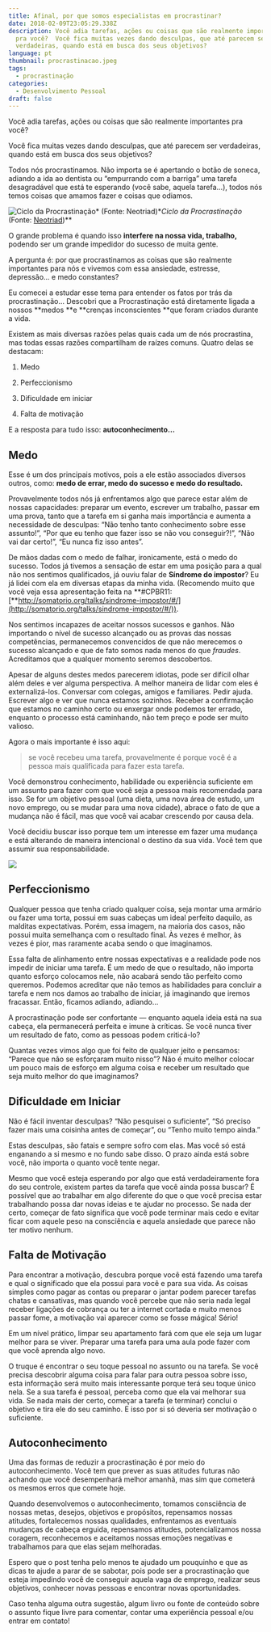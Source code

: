 ```yaml
---
title: Afinal, por que somos especialistas em procrastinar?
date: 2018-02-09T23:05:29.338Z
description: Você adia tarefas, ações ou coisas que são realmente importantes
  pra você?  Você fica muitas vezes dando desculpas, que até parecem ser
  verdadeiras, quando está em busca dos seus objetivos?
language: pt
thumbnail: procrastinacao.jpeg
tags:
  - procrastinação
categories:
  - Desenvolvimento Pessoal
draft: false
---
```

Você adia tarefas, ações ou coisas que são realmente importantes pra você?

Você fica muitas vezes dando desculpas, que até parecem ser verdadeiras, quando está em busca dos seus objetivos?

Todos nós procrastinamos. Não importa se é apertando o botão de soneca, adiando a ida ao dentista ou “empurrando com a barriga” uma tarefa desagradável que está te esperando (você sabe, aquela tarefa…), todos nós temos coisas que amamos fazer e coisas que odiamos.

![Ciclo da Procrastinação* (Fonte: [Neotriad](http://gestaodeequipes.com.br/passo-passo-para-lutar-contra-procrastinacao-na-sua-equipe/))*](https://cdn-images-1.medium.com/max/2000/1*DWgX3F-23fFMqODFonODGA.png)*Ciclo da Procrastinação* (Fonte: [Neotriad](http://gestaodeequipes.com.br/passo-passo-para-lutar-contra-procrastinacao-na-sua-equipe/))**

O grande problema é quando isso **interfere na nossa vida, trabalho,** podendo ser um grande impedidor do sucesso de muita gente.

A pergunta é: por que procrastinamos as coisas que são realmente importantes para nós e vivemos com essa ansiedade, estresse, depressão… e medo constantes?

Eu comecei a estudar esse tema para entender os fatos por trás da procrastinação… Descobri que a Procrastinação está diretamente ligada a nossos **medos **e **crenças inconscientes **que foram criados durante a vida.

Existem as mais diversas razões pelas quais cada um de nós procrastina, mas todas essas razões compartilham de raízes comuns. Quatro delas se destacam:

1. Medo

1. Perfeccionismo

1. Dificuldade em iniciar

1. Falta de motivação

E a resposta para tudo isso: **autoconhecimento…**

## Medo

Esse é um dos principais motivos, pois a ele estão associados diversos outros, como: **medo de errar, medo do sucesso e medo do resultado.**

Provavelmente todos nós já enfrentamos algo que parece estar além de nossas capacidades: preparar um evento, escrever um trabalho, passar em uma prova, tanto que a tarefa em si ganha mais importância e aumenta a necessidade de desculpas: “Não tenho tanto conhecimento sobre esse assunto!”, “Por que eu tenho que fazer isso se não vou conseguir?!”, “Não vai dar certo!”, “Eu nunca fiz isso antes”.

De mãos dadas com o medo de falhar, ironicamente, está o medo do sucesso. Todos já tivemos a sensação de estar em uma posição para a qual não nos sentimos qualificados, já ouviu falar de **Síndrome do impostor**? Eu já lidei com ela em diversas etapas da minha vida. (Recomendo muito que você veja essa apresentação feita na **#CPBR11: [**http://somatorio.org/talks/sindrome-impostor/#/](http://somatorio.org/talks/sindrome-impostor/#/)).

Nos sentimos incapazes de aceitar nossos sucessos e ganhos. Não importando o nível de sucesso alcançado ou as provas das nossas competências, permanecemos convencidos de que não merecemos o sucesso alcançado e que de fato somos nada menos do que *fraudes*. Acreditamos que a qualquer momento seremos descobertos.

Apesar de alguns destes medos parecerem idiotas, pode ser difícil olhar além deles e ver alguma perspectiva. A melhor maneira de lidar com eles é externalizá-los. Conversar com colegas, amigos e familiares. Pedir ajuda. Escrever algo e ver que nunca estamos sozinhos. Receber a confirmação que estamos no caminho certo ou enxergar onde podemos ter errado, enquanto o processo está caminhando, não tem preço e pode ser muito valioso.

Agora o mais importante é isso aqui:
> se você recebeu uma tarefa, provavelmente é porque você é a pessoa mais qualificada para fazer esta tarefa.

Você demonstrou conhecimento, habilidade ou experiência suficiente em um assunto para fazer com que você seja a pessoa mais recomendada para isso. Se for um objetivo pessoal (uma dieta, uma nova área de estudo, um novo emprego, ou se mudar para uma nova cidade), abrace o fato de que a mudança não é fácil, mas que você vai acabar crescendo por causa dela.

Você decidiu buscar isso porque tem um interesse em fazer uma mudança e está alterando de maneira intencional o destino da sua vida. Você tem que assumir sua responsabilidade.

![](https://cdn-images-1.medium.com/max/2000/1*L1Yze_tU4l8F_6OlLB3wIg.jpeg)

## Perfeccionismo

Qualquer pessoa que tenha criado qualquer coisa, seja montar uma armário ou fazer uma torta, possui em suas cabeças um ideal perfeito daquilo, as malditas expectativas. Porém, essa imagem, na maioria dos casos, não possui muita semelhança com o resultado final. Às vezes é melhor, às vezes é pior, mas raramente acaba sendo o que imaginamos.

Essa falta de alinhamento entre nossas expectativas e a realidade pode nos impedir de iniciar uma tarefa. É um medo de que o resultado, não importa quanto esforço colocamos nele, não acabará sendo tão perfeito como queremos. Podemos acreditar que não temos as habilidades para concluir a tarefa e nem nos damos ao trabalho de iniciar, já imaginando que iremos fracassar. Então, ficamos adiando, adiando…

A procrastinação pode ser confortante — enquanto aquela ideia está na sua cabeça, ela permanecerá perfeita e imune à críticas. Se você nunca tiver um resultado de fato, como as pessoas podem criticá-lo?

Quantas vezes vimos algo que foi feito de qualquer jeito e pensamos: “Parece que não se esforçaram muito nisso”? Não é muito melhor colocar um pouco mais de esforço em alguma coisa e receber um resultado que seja muito melhor do que imaginamos?

## Dificuldade em Iniciar

Não é fácil inventar desculpas? “Não pesquisei o suficiente”, “Só preciso fazer mais uma coisinha antes de começar”, ou “Tenho muito tempo ainda.”

Estas desculpas, são fatais e sempre sofro com elas. Mas você só está enganando a si mesmo e no fundo sabe disso. O prazo ainda está sobre você, não importa o quanto você tente negar.

Mesmo que você esteja esperando por algo que está verdadeiramente fora do seu controle, existem partes da tarefa que você ainda possa buscar? É possível que ao trabalhar em algo diferente do que o que você precisa estar trabalhando possa dar novas ideias e te ajudar no processo. Se nada der certo, começar de fato significa que você pode terminar mais cedo e evitar ficar com aquele peso na consciência e aquela ansiedade que parece não ter motivo nenhum.

## Falta de Motivação

Para encontrar a motivação, descubra porque você está fazendo uma tarefa e qual o significado que ela possui para você e para sua vida. As coisas simples como pagar as contas ou preparar o jantar podem parecer tarefas chatas e cansativas, mas quando você percebe que não seria nada legal receber ligações de cobrança ou ter a internet cortada e muito menos passar fome, a motivação vai aparecer como se fosse mágica! Sério!

Em um nível prático, limpar seu apartamento fará com que ele seja um lugar melhor para se viver. Preparar uma tarefa para uma aula pode fazer com que você aprenda algo novo.

O truque é encontrar o seu toque pessoal no assunto ou na tarefa. Se você precisa descobrir alguma coisa para falar para outra pessoa sobre isso, esta informação será muito mais interessante porque terá seu toque único nela. Se a sua tarefa é pessoal, perceba como que ela vai melhorar sua vida. Se nada mais der certo, começar a tarefa (e terminar) conclui o objetivo e tira ele do seu caminho. E isso por si só deveria ser motivação o suficiente.

## Autoconhecimento

Uma das formas de reduzir a procrastinação é por meio do autoconhecimento. Você tem que prever as suas atitudes futuras não achando que você desempenhará melhor amanhã, mas sim que cometerá os mesmos erros que comete hoje.

Quando desenvolvemos o autoconhecimento, tomamos consciência de nossas metas, desejos, objetivos e propósitos, repensamos nossas atitudes, fortalecemos nossas qualidades, enfrentamos as eventuais mudanças de cabeça erguida, repensamos atitudes, potencializamos nossa coragem, reconhecemos e aceitamos nossas emoções negativas e trabalhamos para que elas sejam melhoradas.

Espero que o post tenha pelo menos te ajudado um pouquinho e que as dicas te ajude a parar de se sabotar, pois pode ser a procrastinação que esteja impedindo você de conseguir aquela vaga de emprego, realizar seus objetivos, conhecer novas pessoas e encontrar novas oportunidades.

Caso tenha alguma outra sugestão, algum livro ou fonte de conteúdo sobre o assunto fique livre para comentar, contar uma experiência pessoal e/ou entrar em contato!
